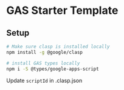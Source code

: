 # GAS Starter Template

## Setup

```bash
# Make sure clasp is installed locally
npm install -g @google/clasp

# install GAS types locally
npm i -S @types/google-apps-script
```

Update `scriptId` in .clasp.json
